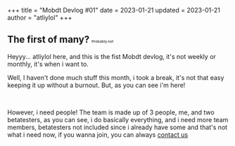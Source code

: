 +++
title = "Mobdt Devlog #01"
date = 2023-01-21
updated = 2023-01-21
author = "atliylol"
+++

## The first of many? <span style="font-size: 8px; opacity: .7">Probably not</span>

Heyyy... atliylol here, and this is the fist Mobdt devlog, it's not weekly or monthly, it's when i want to.

Well, I haven't done much stuff this month, i took a break, it's not that easy keeping it up without a burnout. But, as you can see i'm here!

<br>

However, i need people! The team is made up of 3 people, me, and two betatesters, as you can see, i do basically everything, and i need more team members, betatesters not included since i already have some and that's not what i need now, if you wanna join, you can always [contact us](mailto:teaminundation@gmail.com)